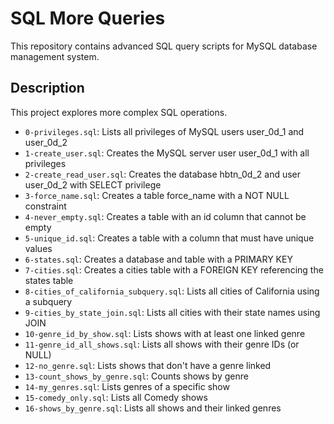 # SQL More Queries

This repository contains advanced SQL query scripts for MySQL database management system.
## Description

This project explores more complex SQL operations.

- `0-privileges.sql`: Lists all privileges of MySQL users user_0d_1 and user_0d_2
- `1-create_user.sql`: Creates the MySQL server user user_0d_1 with all privileges
- `2-create_read_user.sql`: Creates the database hbtn_0d_2 and user user_0d_2 with SELECT privilege
- `3-force_name.sql`: Creates a table force_name with a NOT NULL constraint
- `4-never_empty.sql`: Creates a table with an id column that cannot be empty
- `5-unique_id.sql`: Creates a table with a column that must have unique values
- `6-states.sql`: Creates a database and table with a PRIMARY KEY
- `7-cities.sql`: Creates a cities table with a FOREIGN KEY referencing the states table
- `8-cities_of_california_subquery.sql`: Lists all cities of California using a subquery
- `9-cities_by_state_join.sql`: Lists all cities with their state names using JOIN
- `10-genre_id_by_show.sql`: Lists shows with at least one linked genre
- `11-genre_id_all_shows.sql`: Lists all shows with their genre IDs (or NULL)
- `12-no_genre.sql`: Lists shows that don't have a genre linked
- `13-count_shows_by_genre.sql`: Counts shows by genre
- `14-my_genres.sql`: Lists genres of a specific show
- `15-comedy_only.sql`: Lists all Comedy shows
- `16-shows_by_genre.sql`: Lists all shows and their linked genres